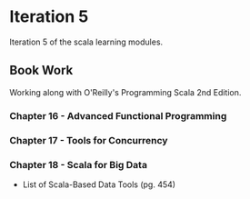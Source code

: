 # Iteration 5
Iteration 5 of the scala learning modules.

## Book Work
Working along with O'Reilly's Programming Scala 2nd Edition.

### Chapter 16 - Advanced Functional Programming

### Chapter 17 - Tools for Concurrency

### Chapter 18 - Scala for Big Data
- List of Scala-Based Data Tools (pg. 454)

